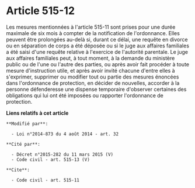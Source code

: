 # Article 515-12

Les mesures mentionnées à l'article 515-11 sont prises pour une durée maximale de six mois à compter de la notification de
l'ordonnance. Elles peuvent être prolongées au-delà si, durant ce délai, une requête en divorce ou en séparation de corps a
été déposée ou si le juge aux affaires familiales a été saisi d'une requête relative à l'exercice de l'autorité parentale. Le
juge aux affaires familiales peut, à tout moment, à la demande du ministère public ou de l'une ou l'autre des parties, ou
après avoir fait procéder à toute mesure d'instruction utile, et après avoir invité chacune d'entre elles à s'exprimer,
supprimer ou modifier tout ou partie des mesures énoncées dans l'ordonnance de protection, en décider de nouvelles, accorder
à la personne défenderesse une dispense temporaire d'observer certaines des obligations qui lui ont été imposées ou rapporter
l'ordonnance de protection.

**Liens relatifs à cet article**

	**Modifié par**:

	  - Loi n°2014-873 du 4 août 2014 - art. 32

	**Cité par**:

	  - Décret n°2015-282 du 11 mars 2015 (V)
	  - Code civil - art. 515-13 (V)

	**Cite**:

	  - Code civil - art. 515-11
